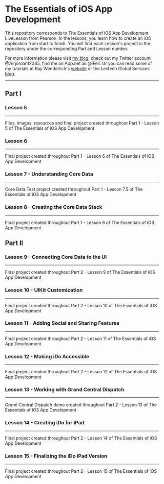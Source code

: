 # The Essentials of iOS App Development

This repository corresponds to The Essentials of iOS App Development LiveLesson from Pearson. In the lessons, you learn how to create an iOS application from start to finish.
You will find each Lesson's project in the repository under the corresponding Part and Lesson number.

For more information please visit [my blog](http://iFe.li/ "iFeli"), check out my Twitter account @Airjordan12345, find me on App.net as @iFeli. Or you can read some of my tutorials at Ray Wenderlich's [website](http://www.raywenderlich.com "Ray Wenderlich") or the Lextech Global Services [blog](http://www.lextech.com/blog "Lextech Global Services").

--------

## Part I 

### Lesson 5 
--------

Files, images, resources and final project created throughout Part 1 - Lesson 5 of The Essentials of iOS App Development

### Lesson 6
--------

Final project created throughout Part 1 - Lesson 6 of The Essentials of iOS App Development

### Lesson 7 - Understanding Core Data
--------

Core Data Test project created throughout Part 1 - Lesson 7.5 of The Essentials of iOS App Development

### Lesson 8 - Creating the Core Data Stack
--------

Final project created throughout Part 1 - Lesson 8 of The Essentials of iOS App Development

## Part II

### Lesson 9 - Connecting Core Data to the UI
--------

Final project created throughout Part 2 - Lesson 9 of The Essentials of iOS App Development

### Lesson 10 - UIKit Customization
--------

Final project created throughout Part 2 - Lesson 10 of The Essentials of iOS App Development

### Lesson 11 - Adding Social and Sharing Features
--------

Final project created throughout Part 2 - Lesson 11 of The Essentials of iOS App Development

### Lesson 12 - Making iDo Accessible
--------

Final project created throughout Part 2 - Lesson 12 of The Essentials of iOS App Development

### Lesson 13 - Working with Grand Central Dispatch
--------

Grand Central Dispatch demo created throughout Part 2 - Lesson 13 of The Essentials of iOS App Development

### Lesson 14 - Creating iDo for iPad
--------

Final project created throughout Part 2 - Lesson 14 of The Essentials of iOS App Development

### Lesson 15 - Finalizing the iDo iPad Version
--------

Final project created throughout Part 2 - Lesson 15 of The Essentials of iOS App Development